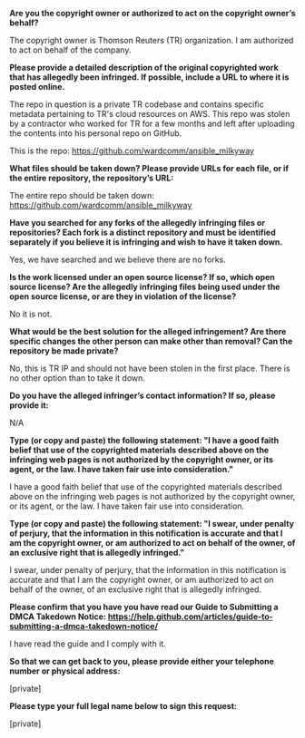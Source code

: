 **Are you the copyright owner or authorized to act on the copyright owner’s behalf?**

The copyright owner is Thomson Reuters (TR) organization. I am authorized to act on behalf of the company.

**Please provide a detailed description of the original copyrighted work that has allegedly been infringed. If possible, include a URL to where it is posted online.**

The repo in question is a private TR codebase and contains specific metadata pertaining to TR's cloud resources on AWS. This repo was stolen by a contractor who worked for TR for a few months and left after uploading the contents into his personal repo on GitHub.

This is the repo: https://github.com/wardcomm/ansible_milkyway

**What files should be taken down? Please provide URLs for each file, or if the entire repository, the repository’s URL:**

The entire repo should be taken down: https://github.com/wardcomm/ansible_milkyway

**Have you searched for any forks of the allegedly infringing files or repositories? Each fork is a distinct repository and must be identified separately if you believe it is infringing and wish to have it taken down.**

Yes, we have searched and we believe there are no forks.

**Is the work licensed under an open source license? If so, which open source license? Are the allegedly infringing files being used under the open source license, or are they in violation of the license?**

No it is not.

**What would be the best solution for the alleged infringement? Are there specific changes the other person can make other than removal? Can the repository be made private?**

No, this is TR IP and should not have been stolen in the first place. There is no other option than to take it down.

**Do you have the alleged infringer’s contact information? If so, please provide it:**

N/A

**Type (or copy and paste) the following statement: "I have a good faith belief that use of the copyrighted materials described above on the infringing web pages is not authorized by the copyright owner, or its agent, or the law. I have taken fair use into consideration."**

I have a good faith belief that use of the copyrighted materials described above on the infringing web pages is not authorized by the copyright owner, or its agent, or the law. I have taken fair use into consideration.

**Type (or copy and paste) the following statement: "I swear, under penalty of perjury, that the information in this notification is accurate and that I am the copyright owner, or am authorized to act on behalf of the owner, of an exclusive right that is allegedly infringed."**

I swear, under penalty of perjury, that the information in this notification is accurate and that I am the copyright owner, or am authorized to act on behalf of the owner, of an exclusive right that is allegedly infringed.

**Please confirm that you have you have read our Guide to Submitting a DMCA Takedown Notice: https://help.github.com/articles/guide-to-submitting-a-dmca-takedown-notice/**

I have read the guide and I comply with it.

**So that we can get back to you, please provide either your telephone number or physical address:**

[private]

**Please type your full legal name below to sign this request:**

[private]
